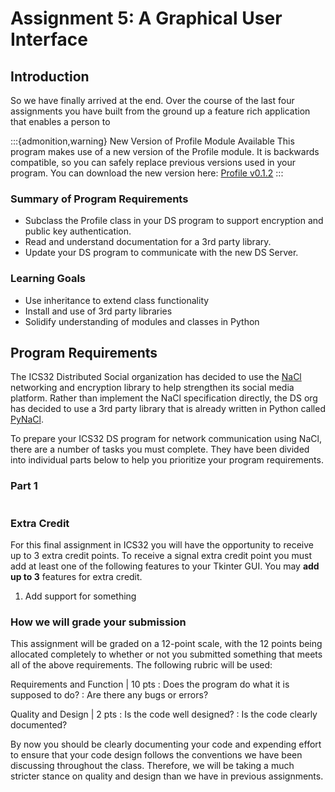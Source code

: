 Assignment 5: A Graphical User Interface
============================

## Introduction
So we have finally arrived at the end. Over the course of the last four assignments you have built from the ground up a feature rich application that enables a person to 

:::{admonition,warning} New Version of Profile Module Available
This program makes use of a new version of the Profile module. It is backwards compatible, so you can safely replace previous versions used in your program. You can download the new version here: [Profile v0.1.2](https://ics32-fa20.markbaldw.in/resources/Profile.py)
:::


### Summary of Program Requirements
* Subclass the Profile class in your DS program to support encryption and public key authentication.
* Read and understand documentation for a 3rd party library.
* Update your DS program to communicate with the new DS Server.

### Learning Goals
* Use inheritance to extend class functionality
* Install and use of 3rd party libraries
* Solidify understanding of modules and classes in Python

## Program Requirements

The ICS32 Distributed Social organization has decided to use the [NaCl](https://nacl.cr.yp.to/) networking and encryption library to help strengthen its social media platform. Rather than implement the NaCl specification directly, the DS org has decided to use a 3rd party library that is already written in Python called [PyNaCl](https://github.com/pyca/pynacl).

To prepare your ICS32 DS program for network communication using NaCl, there are a number of tasks you must complete. They have been divided into individual parts below to help you prioritize your program requirements.

### Part 1


```ipython3
```

### Extra Credit

For this final assignment in ICS32 you will have the opportunity to receive up to 3 extra credit points. To receive a signal extra credit point you must add at least one of the following features to your Tkinter GUI. You may **add up to 3** features for extra credit.

1. Add support for something

### How we will grade your submission
																		
This assignment will be graded on a 12-point scale, with the 12 points being allocated completely to whether or not you submitted something that meets all of the above requirements. The following rubric will be used:

Requirements and Function | 10 pts
: Does the program do what it is supposed to do?
: Are there any bugs or errors?

Quality and Design        | 2 pts 
: Is the code well designed?
: Is the code clearly documented?

By now you should be clearly documenting your code and expending effort to ensure that your code design follows the conventions we have been discussing throughout the class. Therefore, we will be taking a much stricter stance on quality and design than we have in previous assignments.

